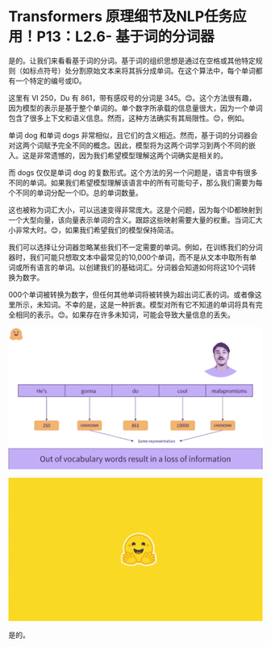 #  Transformers 原理细节及NLP任务应用！P13：L2.6- 基于词的分词器 

是的。让我们来看看基于词的分词。基于词的组织思想是通过在空格或其他特定规则（如标点符号）处分割原始文本来将其拆分成单词。在这个算法中，每个单词都有一个特定的编号或ID。

这里有 VI 250，Du 有 861，带有感叹号的分词是 345。😊。这个方法很有趣，因为模型的表示是基于整个单词的。单个数字所承载的信息量很大，因为一个单词包含了很多上下文和语义信息。然而，这种方法确实有其局限性。😊，例如。

单词 dog 和单词 dogs 非常相似，且它们的含义相近。然而，基于词的分词器会对这两个词赋予完全不同的概念。因此，模型将为这两个词学习到两个不同的嵌入。这是非常遗憾的，因为我们希望模型理解这两个词确实是相关的。

而 dogs 仅仅是单词 dog 的复数形式。这个方法的另一个问题是，语言中有很多不同的单词。如果我们希望模型理解该语言中的所有可能句子，那么我们需要为每个不同的单词分配一个ID。总的单词数量。

这也被称为词汇大小，可以迅速变得非常庞大。这是个问题，因为每个ID都映射到一个大型向量，该向量表示单词的含义。跟踪这些映射需要大量的权重。当词汇大小非常大时。😊，如果我们希望我们的模型保持简洁。

我们可以选择让分词器忽略某些我们不一定需要的单词。例如，在训练我们的分词器时，我们可能只想取文本中最常见的10,000个单词，而不是从文本中取所有单词或所有语言的单词。以创建我们的基础词汇。分词器会知道如何将这10个词转换为数字。

000个单词被转换为数字，但任何其他单词将被转换为超出词汇表的词。或者像这里所示，未知词。不幸的是，这是一种折衷。模型对所有它不知道的单词将具有完全相同的表示。😊。如果存在许多未知词，可能会导致大量信息的丢失。

![](img/2d2fd0eb1726791600f98ab3dc5465fa_1.png)

![](img/2d2fd0eb1726791600f98ab3dc5465fa_2.png)

是的。
